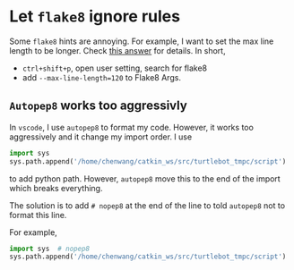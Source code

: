 # Let `flake8` ignore rules 
Some `flake8` hints are annoying. For example, I want to set the max line length to be longer.
Check [this answer](https://stackoverflow.com/a/50177174/12825127) for details.
In short, 
- `ctrl+shift+p`, open user setting, search for flake8
- add `--max-line-length=120` to Flake8 Args.


## `Autopep8` works too aggressivly 
In `vscode`, I use `autopep8` to format my code. However, it works too aggressively and it change my import order.
I use 
```python
import sys  
sys.path.append('/home/chenwang/catkin_ws/src/turtlebot_tmpc/script')  
```
to add python path. However, `autopep8` move this to the end of the import which breaks everything.

The solution is to add `# nopep8` at the end of the line to told `autopep8` not to format this line.

For example,
```python
import sys  # nopep8
sys.path.append('/home/chenwang/catkin_ws/src/turtlebot_tmpc/script')  # nopep8
```